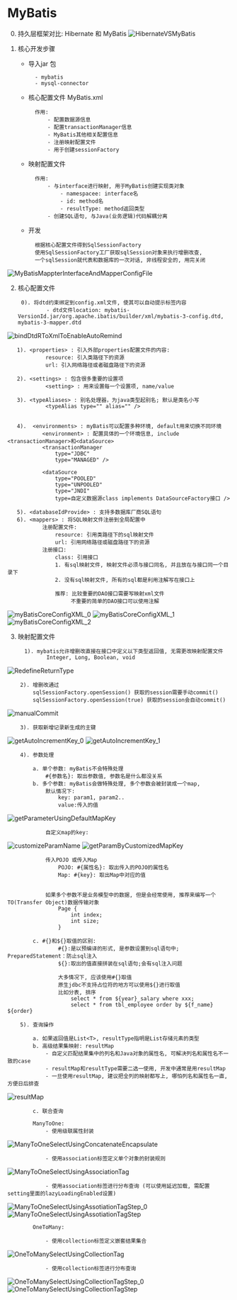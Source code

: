 # MyBatis



0. 持久层框架对比: Hibernate 和 MyBatis
![HibernateVSMyBatis](imagePool/HibernateVSMyBatis.png)



1. 核心开发步骤

    - 导入jar 包
    
            - mybatis
            - mysql-connector
            
    - 核心配置文件 MyBatis.xml
    
            作用:
                - 配置数据源信息
                - 配置transactionManager信息
                - MyBatis其他相关配置信息
                - 注册映射配置文件
                - 用于创建sessionFactory
            
    - 映射配置文件
    
            作用:
                - 与interface进行映射, 用于MyBatis创建实现类对象
                    - namespacee: interface名
                    - id: method名
                    - resultType: method返回类型
                - 创建SQL语句, 与Java(业务逻辑)代码解耦分离
    
    - 开发
    
            根据核心配置文件得到SqlSessionFactory
            使用SqlSessionFactory工厂获取sqlSession对象来执行增删改查,
            一个sqlSession就代表和数据库的一次对话, 非线程安全的, 用完关闭
![MyBatisMappterInterfaceAndMapperConfigFile](imagePool/MyBatisMappterInterfaceAndMapperConfigFile.png)
                


2. 核心配置文件

        0). 将dtd约束绑定到config.xml文件, 使其可以自动提示标签内容
                - dtd文件location: mybatis-VersionId.jar/org.apache.ibatis/builder/xml/mybatis-3-config.dtd, mybatis-3-mapper.dtd
![bindDtdRToXmlToEnableAutoRemind](imagePool/bindDtdRToXmlToEnableAutoRemind.png)

       1). <properties> : 引入外部properties配置文件的内容:
                resource: 引入类路径下的资源
                url: 引入网络路径或者磁盘路径下的资源
                
       2). <settings> : 包含很多重要的设置项
                <setting> : 用来设置每一个设置项, name/value
                
       3). <typeAliases> : 别名处理器，为java类型起别名; 默认是类名小写
                <typeAlias type="" alias="" />
                
                
       4).  <environments> : myBatis可以配置多种环境, default用来切换不同环境
               <environment> : 配置具体的一个环境信息, include <transactionManager>和<dataSource>
               <transactionManager
                   type="JDBC"
                   type="MANAGED" />

               <dataSource
                   type="POOLED"
                   type="UNPOOLED"
                   type="JNDI"
                   type=自定义数据源class implements DataSourceFactory接口 />
    
       5). <databaseIdProvide> : 支持多数据库厂商SQL语句
       6). <mappers> : 将SQL映射文件注册到全局配置中
               注册配置文件:
                   resource: 引用类路径下的sql映射文件
                   url: 引用网络路径或磁盘路径下的资源
               注册接口:
                   class: 引用接口
                   1. 有sql映射文件, 映射文件必须与接口同名, 并且放在与接口同一个目录下
                   2. 没有sql映射文件, 所有的sql都是利用注解写在接口上

                   推荐: 比较重要的DAO接口需要写映射xml文件
                        不重要的简单的DAO接口可以使用注解

![myBatisCoreConfigXML_0](imagePool/myBatisCoreConfigXML_0.png)
![myBatisCoreConfigXML_1](imagePool/myBatisCoreConfigXML_1.png)
![myBatisCoreConfigXML_2](imagePool/myBatisCoreConfigXML_2.png)



3. 映射配置文件

         1). mybatis允许增删改直接在接口中定义以下类型返回值, 无需更改映射配置文件
                Integer, Long, Boolean, void
![RedefineReturnType](imagePool/RedefineReturnType.png)

        2). 增删改通过
            sqlSessionFactory.openSession() 获取的session需要手动commit()
            sqlSessionFactory.openSession(true) 获取的session会自动commit()
![manualCommit](imagePool/manualCommit.png)
        
        3). 获取新增记录新生成的主键
![getAutoIncrementKey_0](imagePool/getAutoIncrementKey_0.png)
![getAutoIncrementKey_1](imagePool/getAutoIncrementKey_1.png)

        4). 参数处理
            
            a. 单个参数: myBatis不会特殊处理
                #{参数名}: 取出参数值, 参数名是什么都没关系
            b. 多个参数: myBatis会做特殊处理, 多个参数会被封装成一个map,
                默认情况下: 
                    key: param1, param2..
                    value:传入的值
![getParameterUsingDefaultMapKey](imagePool/getParameterUsingDefaultMapKey.png)
                        
                自定义map的key:
![customizeParamName](imagePool/customizeParamName.png)
![getParamByCustomizedMapKey](imagePool/getParamByCustomizedMapKey.png)


                传入POJO 或传入Map
                    POJO: #{属性名}: 取出传入的POJO的属性名
                    Map: #{key}: 取出Map中对应的值
                
                
                如果多个参数不是业务模型中的数据, 但是会经常使用, 推荐来编写一个TO(Transfer Object)数据传输对象
                    Page {
                        int index;
                        int size;
                    }

            c. #{}和${}取值的区别:
                    #{}:是以预编译的形式, 是参数设置到sql语句中; PreparedStatement：防止sql注入
                    ${}:取出的值直接拼装在sql语句;会有sql注入问题
                    
                    大多情况下, 应该使用#{}取值
                    原生jdbc不支持占位符的地方可以使用${}进行取值
                    比如分表, 排序
                        select * from ${year}_salary where xxx;
                        select * from tbl_employee order by ${f_name} ${order}

        5). 查询操作
        
            a. 如果返回值是List<T>, resultType指明是List存储元素的类型
            b. 高级结果集映射: resultMap
                - 自定义匹配结果集中的列名和Java对象的属性名, 可解决列名和属性名不一致的case
                - resultMap和resultType需要二选一使用, 开发中通常是用resultMap
                - 一旦使用resultMap, 建议把全列的映射都写上, 哪怕列名和属性名一直, 方便日后排查
![resultMap](imagePool/resultMap.png)
            
            c. 联合查询
            
            ManyToOne: 
                - 使用级联属性封装
![ManyToOneSelectUsingConcatenateEncapsulate](imagePool/ManyToOneSelectUsingConcatenateEncapsulate.png)

                - 使用association标签定义单个对象的封装规则
![ManyToOneSelectUsingAssociationTag](imagePool/ManyToOneSelectUsingAssociationTag.png)

                - 使用association标签进行分布查询 (可以使用延迟加载, 需配置setting里面的lazyLoadingEnabled设置)
![ManyToOneSelectUsingAssotiationTagStep_0](imagePool/ManyToOneSelectUsingAssotiationTagStep_0.png)
![ManyToOneSelectUsingAssotiationTagStep](imagePool/ManyToOneSelectUsingAssociationTagStep.png)
                                                                                    
                
                
            OneToMany:
            
                - 使用collection标签定义嵌套结果集合
![OneToManySelectUsingCollectionTag](imagePool/OneToManySelectUsingCollectionTag.png    )
        
                - 使用collection标签进行分布查询
![OneToManySelectUsingCollectionTagStep_0](imagePool/OneToManySelectUsingCollectionTagStep_0.png)
![OneToManySelectUsingCollectionTagStep](imagePool/OneToManySelectUsingCollectionTagStep.png)

